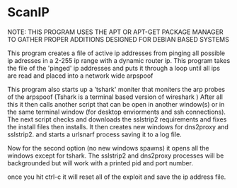 # ScanIP
NOTE: THIS PROGRAM USES THE APT OR APT-GET PACKAGE MANAGER TO GATHER PROPER ADDITIONS DESIGNED FOR DEBIAN BASED SYSTEMS


  This program creates a file of active ip addresses from pinging all possible ip adresses in a 2-255 ip range with a dynamic router ip.
This program takes the file of the 'pinged' ip addresses and puts it through a loop until all ips are read and placed into a network wide arpspoof

This program also starts up a 'tshark' moniter that moniters the arp probes of the arpspoof (Tshark is a terminal based version of wireshark )
After all this it then calls another script that can be open in another window(s) or in the same terminal window (for desktop enviorments and ssh connections).
The next script checks and downloads the sslstrip2 requirements and fixes the install files then installs. It then creates new windows for dns2proxy and sslstrip2.
and starts a urlsnarf process saving it to a log file.

Now for the second option (no new windows spawns) it opens all the windows except for tshark. The sslstrip2 and dns2proxy processes will be backgrounded but will work with a printed pid
and port number. 

once you hit ctrl-c it will reset all of the exploit and save the ip address file.
